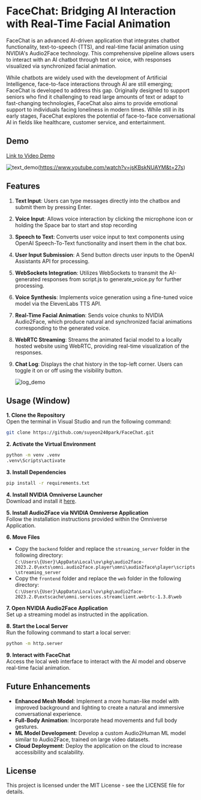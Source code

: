 # FaceChat: Bridging AI Interaction with Real-Time Facial Animation
FaceChat is an advanced AI-driven application that integrates chatbot functionality, text-to-speech (TTS), and real-time facial animation using NVIDIA's Audio2Face technology. This comprehensive pipeline allows users to interact with an AI chatbot through text or voice, with responses visualized via synchronized facial animation.

While chatbots are widely used with the development of Artificial Intelligence, face-to-face interactions through AI are still emerging; FaceChat is developed to address this gap. Originally designed to support seniors who find it challenging to read large amounts of text or adapt to fast-changing technologies, FaceChat also aims to provide emotional support to individuals facing loneliness in modern times. While still in its early stages, FaceChat explores the potential of face-to-face conversational AI in fields like healthcare, customer service, and entertainment.

## Demo
[Link to Video Demo](https://www.youtube.com/watch?v=jsKBskNUAYM&t=27s)

![text_demo](https://github.com/user-attachments/assets/39155820-a99e-44c1-89a7-0098ed3260a1)(https://www.youtube.com/watch?v=jsKBskNUAYM&t=27s)


## Features
1. **Text Input**: Users can type messages directly into the chatbox and submit them by pressing Enter.

2. **Voice Input**: Allows voice interaction by clicking the microphone icon or holding the Space bar to start and stop recording


3. **Speech to Text**: Converts user voice input to text components using OpenAI Speech-To-Text functionality and insert them in the chat box.


4. **User Input Submission**: A Send button directs user inputs to the OpenAI Assistants API for processing.


5. **WebSockets Integration**: Utilizes WebSockets to transmit the AI-generated responses from script.js to generate_voice.py for further processing.

6. **Voice Synthesis**: Implements voice generation using a fine-tuned voice model via the ElevenLabs TTS API.

7. **Real-Time Facial Animation**: Sends voice chunks to NVIDIA Audio2Face, which produce natural and synchronized facial animations corresponding to the generated voice.

8. **WebRTC Streaming**: Streams the animated facial model to a locally hosted website using WebRTC, providing real-time visualization of the responses.

9. **Chat Log**: Displays the chat history in the top-left corner. Users can toggle it on or off using the visibility button.

    ![log_demo](https://github.com/user-attachments/assets/15e41699-f049-4181-9306-e4c69fc44264)


## Usage (Window)
**1. Clone the Repository**<br />
Open the terminal in Visual Studio and run the following command:<br />

```bash
git clone https://github.com/suyeon240park/FaceChat.git
```

**2. Activate the Virtual Environment**<br />
```bash
python -m venv .venv
.venv\Scripts\activate
```

**3. Install Dependencies**<br />
```bash
pip install -r requirements.txt
```

**4. Install NVIDIA Omniverse Launcher**<br />
Download and install it [here](https://www.nvidia.com/en-us/omniverse/).

**5. Install Audio2Face via NVIDIA Omniverse Application**<br />
Follow the installation instructions provided within the Omniverse Application.

**6. Move Files**<br />
- Copy the `backend` folder and replace the `streaming_server` folder in the following directory:<br />
  `C:\Users\{User}\AppData\Local\ov\pkg\audio2face-2023.2.0\exts\omni.audio2face.player\omni\audio2face\player\scripts\streaming_server`<br />
- Copy the `frontend` folder and replace the `web` folder in the following directory:<br />
  `C:\Users\{User}\AppData\Local\ov\pkg\audio2face-2023.2.0\extscache\omni.services.streamclient.webrtc-1.3.8\web`

**7. Open NVIDIA Audio2Face Application**<br />
Set up a streaming model as instructed in the application.

**8. Start the Local Server**<br />
Run the following command to start a local server:<br />
```bash
python -m http.server
```

**9. Interact with FaceChat**<br />
Access the local web interface to interact with the AI model and observe real-time facial animation.



## Future Enhancements
- **Enhanced Mesh Model**: Implement a more human-like model with improved background and lighting to create a natural and immersive conversational experience.
- **Full-Body Animation**: Incorporate head movements and full body gestures.
- **ML Model Development**: Develop a custom Audio2Human ML model similar to Audio2Face, trained on large video datasets.
- **Cloud Deployment**: Deploy the application on the cloud to increase accessibility and scalability.

## License
This project is licensed under the MIT License - see the LICENSE file for details.
